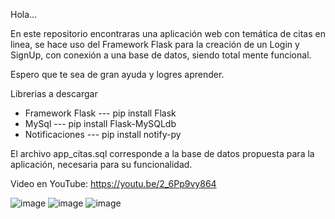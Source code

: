 Hola...


En este repositorio encontraras una aplicación web con temática de citas en linea, se hace uso del Framework Flask para la creación de un Login y SignUp, con conexión a una base de datos, siendo total mente funcional.

Espero que te sea de gran ayuda y logres aprender.

Librerias a descargar
+ Framework Flask --- pip install Flask
+ MySql           --- pip install Flask-MySQLdb
+ Notificaciones  --- pip install notify-py


El archivo app_citas.sql corresponde a la base de datos propuesta para la aplicación, necesaria para su funcionalidad.


Video en YouTube: https://youtu.be/2_6Pp9vy864

![image](https://user-images.githubusercontent.com/61909378/149815685-f175cae5-5e84-409b-a846-f9b8dcecc25a.png)
![image](https://user-images.githubusercontent.com/61909378/149815893-03ce8788-f908-40e7-826d-ca2d8f589be7.png)
![image](https://user-images.githubusercontent.com/61909378/149815926-b0f2ce62-aafe-4c79-bfde-1cd41cf13ef5.png)
